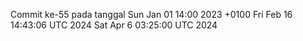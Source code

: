 Commit ke-55 pada tanggal Sun Jan 01 14:00 2023 +0100
Fri Feb 16 14:43:06 UTC 2024
Sat Apr  6 03:25:00 UTC 2024
